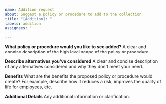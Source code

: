 ```yaml
---
name: Addition request
about: Suggest a policy or procedure to add to the collection
title: "[Addition]: "
labels: addition
assignees: ''

---
```


**What policy or procedure would you like to see added?**
A clear and concise description of the high level scope of the policy or procedure.

**Describe alternatives you've considered**
A clear and concise description of any alternatives considered and why they don't meet your need.

**Benefits**
What are the benefits the proposed policy or procedure would create? For example, describe how it reduces a risk, improves the quality of life for employees, etc.

**Additional Details**
Any additional information or clarification.
